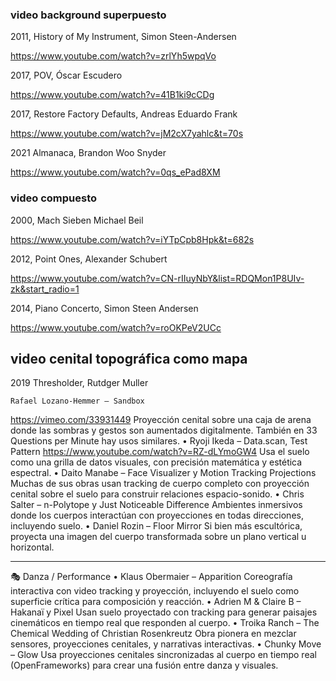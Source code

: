 ### video background superpuesto


2011, History of My Instrument, Simon Steen-Andersen

https://www.youtube.com/watch?v=zrlYh5wpqVo

2017, POV, Óscar Escudero

https://www.youtube.com/watch?v=41B1ki9cCDg

2017, Restore Factory Defaults, Andreas Eduardo Frank

https://www.youtube.com/watch?v=jM2cX7yahlc&t=70s

2021 Almanaca, Brandon Woo Snyder

https://www.youtube.com/watch?v=0qs_ePad8XM



### video compuesto

2000, Mach Sieben  Michael Beil

https://www.youtube.com/watch?v=iYTpCpb8Hpk&t=682s

2012, Point Ones, Alexander Schubert 

https://www.youtube.com/watch?v=CN-rIIuyNbY&list=RDQMon1P8UIv-zk&start_radio=1

2014, Piano Concerto, Simon Steen Andersen 

https://www.youtube.com/watch?v=roOKPeV2UCc



## video cenital topográfica  como mapa

2019 Thresholder, Rutdger Muller

	Rafael Lozano-Hemmer – Sandbox
	
https://vimeo.com/33931449
Proyección cenital sobre una caja de arena donde las sombras y gestos son aumentados digitalmente. También en 33 Questions per Minute hay usos similares.
	•	Ryoji Ikeda – Data.scan, Test Pattern
	https://www.youtube.com/watch?v=RZ-dLYmoGW4
Usa el suelo como una grilla de datos visuales, con precisión matemática y estética espectral.
	•	Daito Manabe – Face Visualizer y Motion Tracking Projections
Muchas de sus obras usan tracking de cuerpo completo con proyección cenital sobre el suelo para construir relaciones espacio-sonido.
	•	Chris Salter – n-Polytope y Just Noticeable Difference
Ambientes inmersivos donde los cuerpos interactúan con proyecciones en todas direcciones, incluyendo suelo.
	•	Daniel Rozin – Floor Mirror
Si bien más escultórica, proyecta una imagen del cuerpo transformada sobre un plano vertical u horizontal.

---

🎭 Danza / Performance
	•	Klaus Obermaier – Apparition
Coreografía interactiva con video tracking y proyección, incluyendo el suelo como superficie crítica para composición y reacción.
	•	Adrien M & Claire B – Hakanaï y Pixel
Usan suelo proyectado con tracking para generar paisajes cinemáticos en tiempo real que responden al cuerpo.
	•	Troika Ranch – The Chemical Wedding of Christian Rosenkreutz
Obra pionera en mezclar sensores, proyecciones cenitales, y narrativas interactivas.
	•	Chunky Move – Glow
Usa proyecciones cenitales sincronizadas al cuerpo en tiempo real (OpenFrameworks) para crear una fusión entre danza y visuales.
